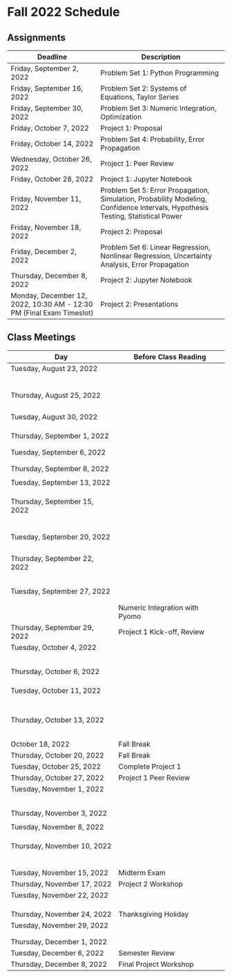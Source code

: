 # Fall 2022 Schedule

## Assignments

| Deadline     | Description |
| ----------- | ----------- |
| Friday, September 2, 2022 | Problem Set 1: Python Programming |
| Friday, September 16, 2022 | Problem Set 2: Systems of Equations, Taylor Series |
| Friday, September 30, 2022 | Problem Set 3: Numeric Integration, Optimization |
| Friday, October 7, 2022 | Project 1: Proposal |
| Friday, October 14, 2022 | Problem Set 4: Probability, Error Propagation |
| Wednesday, October 26, 2022 | Project 1: Peer Review |
| Friday, October 28, 2022 | Project 1: Jupyter Notebook |
| Friday, November 11, 2022 | Problem Set 5: Error Propagation, Simulation, Probability Modeling, Confidence Intervals, Hypothesis Testing, Statistical Power |
| Friday, November 18, 2022 | Project 2: Proposal |
| Friday, December 2, 2022 | Problem Set 6: Linear Regression, Nonlinear Regression, Uncertainty Analysis, Error Propagation |
| Thursday, December 8, 2022 | Project 2: Jupyter Notebook |
| Monday, December 12, 2022, 10:30 AM - 12:30 PM (Final Exam Timeslot) | Project 2: Presentations |

## Class Meetings

| Day     | Before Class Reading |
| ----------- | ----------- |
| Tuesday, August 23, 2022 | [](../01/Python-Primer.md) |
| | [](../01/Jupyter-Notebooks.ipynb) |
| | [](../01/Python-Basics-I-Variables-Strings-Bugs.ipynb) |
| | [](../01/Flow-control.ipynb) |
| | [](../01/Python-Basics-III-Lists-Dictionaries-Enumeration.ipynb) |
|  | [](../01/Functions-and-Scope.ipynb) |
| | [](../01/Recursion.ipynb) |
| Thursday, August 25, 2022 | [](../01/Pseudocode.ipynb) |
| | [](../01/Example-High-Low-Game.ipynb) |
| | [](../01/Modules-and-Files.ipynb) |
| | [](../01/NumPy.ipynb) |
| | [](../01/Matplotlib.ipynb) |
| Tuesday, August 30, 2022 | [](../01/Pandas.ipynb) |
| | [](../01/Functions-as-Arguments.ipynb) |
| | [](../01/Testing-and-Debugging.ipynb) |
| | [](../01/Publication-Quality-Figures.ipynb) |
| Thursday, September 1, 2022 | [](../04/linear_algebra.md) |
| | [](../04/Linear-Algebra-in-Numpy.ipynb) |
| | [](../04/Gauss-Elimination.ipynb) |
| Tuesday, September 6, 2022 | [](../04/Invertible-Matrix-Theorem-and-Gauss-Example.ipynb)
| | [](../04/LU-Decomposition.ipynb)
| | [](../04/Condition-Number.ipynb)
| Thursday, September 8, 2022 | [](../04/Modeling-Systems-of-Linear-Equations.ipynb) |
| | [](../04/Example-Atomic-Mass-Balances.ipynb) |
| Tuesday, September 13, 2022 | [](../05/algorithms.md) |
| | [](../05/Taylor-Series.ipynb) |
| | [](../05/Finite-Difference.ipynb) |
| | [](../05/Example-Heating-a-Metal-Slab.ipynb)
| Thursday, September 15, 2022 | [](../06/nonlinear_systems.md) |
| | [](../06/Modeling-Systems-of-Nonlinear-Equations.ipynb) |
| | [](../06/Newton-Raphson-Method-in-One-Dimension.ipynb) |
| | [](../06/More-Newton-Type-Methods.ipynb) |
| | [](../06/Convergence-Analysis-for-Newton-Raphson-Methods.ipynb) |
| | [](../06/Newton-Raphson-Methods-for-Systems-of-Equations.ipynb) |
| | [](../06/Newton-Methods-in-Scipy.ipynb) |
| Tuesday, September 20, 2022 | [](../07/integration.md) |
| | [](../07/Intro-and-Newton-Cotes.ipynb) |
| | [](../07/Gauss-Quadrature.ipynb) |
| | [](../07/Scipy-Library-Adaptive-Methods-for-Newton-Cotes-and-Gauss-Quadrature.ipynb) |
| | [](../07/Application-Inertial-Navigation-Systems.ipynb) |
| Thursday, September 22, 2022 | [](../07/Forward-and-Backward-Euler.ipynb) |
| | [](../07/Trapezoid-Rule.ipynb) |
| | [](../07/Stability-Analysis.ipynb) |
| | [](../07/Explicit-Runge-Kutta.ipynb) |
| | [](../07/Systems-of-Differential-Equations-and-Scipy.ipynb) |
| | [](../07/Example-Reaction-Rates.ipynb) |
| Tuesday, September 27, 2022 | [](../08/optimization.md) |
| | [](../08/Pyomo-Basics.ipynb) |
| | [](../08/Flash-Calculations-in-Pyomo.ipynb) |
| | Numeric Integration with Pyomo |
| Thursday, September 29, 2022 | Project 1 Kick-off, Review |
| Tuesday, October 4, 2022 | [](../09/stats.md) |
| | [](../09/Sampling.ipynb) |
| | [](../09/Summary-Statistics.ipynb) |
| | [](../09/Visualizing-Data.ipynb) |
| | [](../10/probability.md) |
| | [](../10/Probability-Basics.ipynb) |
| Thursday, October 6, 2022 | [](../10/Random-Variables.ipynb) |
| | [](../10/Jointly-Distributed-Random-Variables.ipynb) |
| | [](../10/Jointly-Continuous-Random-Variables.ipynb) |
| | [](../10/Practice-Problems.ipynb) |
| Tuesday, October 11, 2022 | [](../11/distributions.md) |
| | [](../11/Bernoulli-Probability-Distribution.ipynb) |
| | [](../11/Binomial-Probability-Distribtuion.ipynb) |
| | [](../11/Poisson-Probability-Distribution.ipynb) |
| | [](../11/Normal-Probability-Distribution.ipynb) |
| | [](../11/Common-Probability-Distributions-Summary.md) |
| | [](../12/uncertainty.md) |
| | [](../12/Measurement-Error.ipynb) |
| Thursday, October 13, 2022 | [](../12/Error-Propagation.ipynb) |
| | [](../12/Measuring-Flowrate-Example.ipynb) |
| | [](../12/Car-and-Incline-Example.ipynb) |
| | [](../12/Simulation-Motivating-Example.ipynb) |
| | [](../12/Monte-Carlo-Error-Propogation.ipynb) |
| | [](../12/Practice-Problems.ipynb) |
| October 18, 2022 | Fall Break |
| Thursday, October 20, 2022 | Fall Break |
| Tuesday, October 25, 2022 | Complete Project 1 |
| Thursday, October 27, 2022 | Project 1 Peer Review |
| Tuesday, November 1, 2022 | [](../13/inference.md) |
| | [](../13/Central-Limit-Theorem.ipynb) |
| | [](../13/Standard-Normal-Distribution.ipynb) |
| | [](../13/Confidence-Intervals.ipynb) |
| | [](../13/Students-t-Distribution.ipynb) |
| | [](../13/Hypothesis-Testing-Basics.ipynb) |
| Thursday, November 3, 2022 | [](../13/Flavors-of-Hypothesis-Testing.ipynb) |
| | [](../13/Type-I-Type-II-Errors.ipynb)
| Tuesday, November 8, 2022 | [](../13/Statistical-Power-Basics.ipynb) |
| | [](../13/Statistical-Power-in-Python.ipynb) |
| | [](../13/Statistical-Power-Practice-Problems.ipynb) |
| | [](../13/Bootstrap-Confidence-Intervals.ipynb) |
| Thursday, November 10, 2022 | [](../14/regression.md) |
| | [](../14/Ordinary-Least-Squares-Linear-Regression.ipynb) |
| | [](../14/Residual-Analysis.ipynb) |
| | [](../14/Regression-Assumption-Examples.ipynb) |
| | [](../14/Uncertainty-Analysis-and-Statistical-Inference.ipynb) |
| | [](../14/Multivariate-Linear-Regression.ipynb) |
| | [](../14/Linear-Regression-Practice-Problems.ipynb) |
| Tuesday, November 15, 2022 | Midterm Exam |
| Thursday, November 17, 2022 | Project 2 Workshop |
| Tuesday, November 22, 2022 | [](../15/advanced_regression.md) |
| | [](../15/Transformations-and-Linear-Regression.ipynb) |
| | [](../15/Weighted-Regression.ipynb) |
| | [](../15/Nonlinear-Regression.ipynb) |
| Thursday, November 24, 2022 | Thanksgiving Holiday |
| Tuesday, November 29, 2022 | [](../15/Nonlinear-Regression-Practice-Problem.ipynb) |
| | [](../15/Monte-Carlo-Uncertainty-Analysis-for-Nonlinear-Regression.ipynb ) |
| | [](../15/Nonlinear-Case-Study-Adsorptive-Membranes.ipynb )|
| Thursday, December 1, 2022 | [](../16/design_of_experiments.md) |
| Tuesday, December 6, 2022 | Semester Review |
| Thursday, December 8, 2022 | Final Project Workshop |